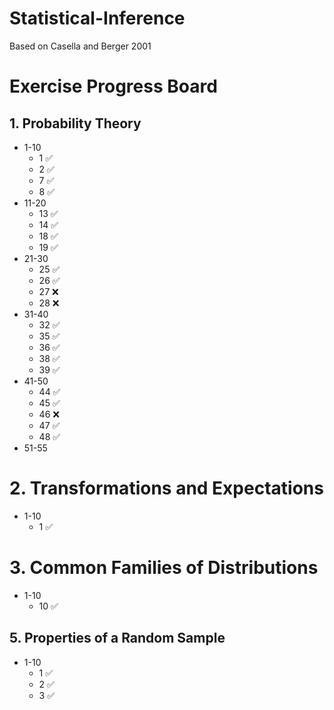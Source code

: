 # Statistical-Inference
Based on Casella and Berger 2001

# Exercise Progress Board
## 1. Probability Theory
* 1-10
  * 1 ✅
  * 2 ✅
  * 7 ✅
  * 8 ✅
* 11-20
  * 13 ✅
  * 14 ✅
  * 18 ✅
  * 19 ✅
* 21-30
  * 25 ✅
  * 26 ✅
  * 27 ❌
  * 28 ❌
* 31-40
  * 32 ✅
  * 35 ✅
  * 36 ✅
  * 38 ✅
  * 39 ✅
* 41-50
  * 44 ✅
  * 45 ✅
  * 46 ❌
  * 47 ✅
  * 48 ✅
* 51-55

# 2. Transformations and Expectations
* 1-10
  * 1 ✅

# 3. Common Families of Distributions
* 1-10
  * 10 ✅

## 5. Properties of a Random Sample
* 1-10
  * 1 ✅
  * 2 ✅
  * 3 ✅
